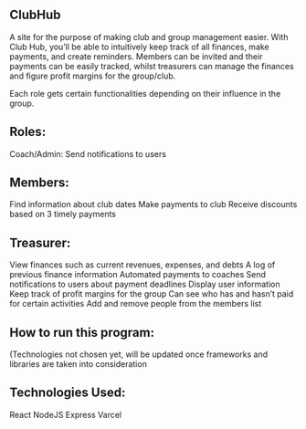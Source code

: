## ClubHub
A site for the purpose of making club and group management easier. With Club Hub, you’ll be able to intuitively  keep track of all finances, make payments, and create reminders. Members can be invited and their payments can be easily tracked, whilst treasurers can manage the finances and figure profit margins for the group/club.

Each role gets certain functionalities depending on their influence in the group. 

## Roles:
Coach/Admin:
Send notifications to users

## Members:
Find information about club dates
Make payments to club
Receive discounts based on 3 timely payments 

## Treasurer: 
View finances such as current revenues, expenses, and debts
A log of previous finance information
Automated payments to coaches
Send notifications to users about payment deadlines
Display user information
Keep track of profit margins for the group
Can see who has and hasn’t paid for certain activities
Add and remove people from the members list

## How to run this program: 
(Technologies not chosen yet, will be updated once frameworks and libraries are taken into consideration

## Technologies Used:
React
NodeJS
Express
Varcel
